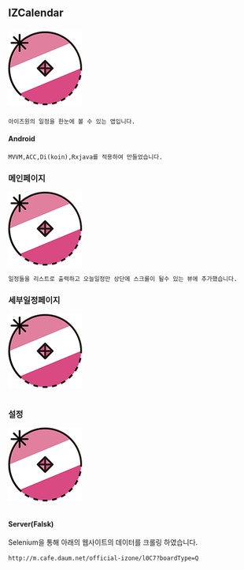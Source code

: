 ## IZCalendar <br> <br> ![alt text](https://github.com/godsejeong/Resume/blob/master/ProjectResource/IZCalendar/IZCalendar_icon.png) 
```
아이즈원의 일정을 한눈에 볼 수 있는 앱입니다.
```
#### Android

```
MVVM,ACC,Di(koin),Rxjava를 적용하여 만들었습니다.
```

### 메인페이지
![alt text](https://github.com/godsejeong/Resume/blob/master/ProjectResource/IZCalendar/IZCalendar_icon.png) 

```
일정들을 리스트로 출력하고 오늘일정만 상단에 스크롤이 될수 있는 뷰에 추가했습니다.
```

### 세부일정페이지
![alt text](https://github.com/godsejeong/Resume/blob/master/ProjectResource/IZCalendar/IZCalendar_icon.png) 

```
```
### 설정
![alt text](https://github.com/godsejeong/Resume/blob/master/ProjectResource/IZCalendar/IZCalendar_icon.png) 

```
```
#### Server(Falsk)

Selenium을 통해 아래의 웹사이트의 데이터를 크롤링 하였습니다.
```
http://m.cafe.daum.net/official-izone/l0C7?boardType=Q
```


